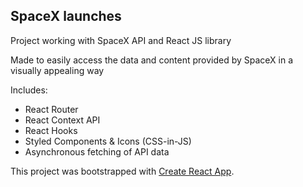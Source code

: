 ## SpaceX launches

Project working with SpaceX API and React JS library

Made to easily access the data and content provided by SpaceX in a visually appealing way

Includes:
- React Router
- React Context API
- React Hooks
- Styled Components & Icons (CSS-in-JS)
- Asynchronous fetching of API data


This project was bootstrapped with [Create React App](https://github.com/facebook/create-react-app).